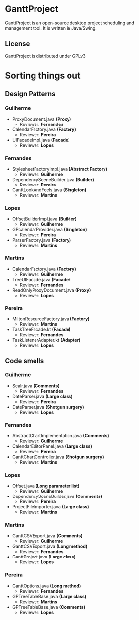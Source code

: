 GanttProject
============
GanttProject is an open-source desktop project scheduling and management tool. It is written in Java/Swing.



## License
GanttProject is distributed under GPLv3


# Sorting things out

## Design Patterns

### Guilherme
- ProxyDocument.java **(Proxy)**
	- Reviewer: **Fernandes**
- CalendarFactory.java **(Factory)**
	- Reviewer: **Pereira**
- UIFacadeImpl.java **(Facade)**
	- Reviewer: **Lopes**

### Fernandes
- StylesheetFactoryImpl.java **(Abstract Factory)**
	- Reviewer: **Guilherme**
- DependencySceneBuilder.java **(Builder)**
	- Reviewer: **Pereira**
- GanttLookAndFeels.java **(Singleton)**
	- Reviewer: **Martins**

### Lopes
- OffsetBuilderImpl.java **(Builder)**
	- Reviewer: **Guilherme**
- GPcalendarProvider.java **(Singleton)**
	- Reviewer: **Pereira**
- ParserFactory.java **(Factory)**
	- Reviewer: **Martins**

### Martins
- CalendarFactory.java **(Factory)**
	- Reviewer: **Guilherme**
- TreeUIFacade.java **(Facade)**
	- Reviewer: **Fernandes**
- ReadOnlyProxyDocument.java **(Proxy)**
	- Reviewer: **Lopes**

### Pereira
- MiltonResourceFactory.java **(Factory)**
	- Reviewer: **Martins**
- TaskTreeFacade.kt **(Facade)**
	- Reviewer: **Fernandes**
- TaskListenerAdapter.kt **(Adapter)**
	- Reviewer: **Lopes**


## Code smells

### Guilherme
- Scalr.java **(Comments)**
	- Reviewer: **Fernandes**
- DateParser.java **(Large class)**
	- Reviewer: **Pereira**
- DateParser.java **(Shotgun surgery)**
	- Reviewer: **Lopes**

### Fernandes
- AbstractChartImplementation.java **(Comments)**
	- Reviewer: **Guilherme**
- CalendarEditorPanel.java **(Large class)**
	- Reviewer: **Pereira**
- GanttChartController.java **(Shotgun surgery)**
	- Reviewer: **Martins**

### Lopes
- Offset.java **(Long parameter list)**
	- Reviewer: **Guilherme**
- DependencySceneBuilder.java **(Comments)**
	- Reviewer: **Pereira**
- ProjectFileImporter.java **(Large class)**
	- Reviewer: **Martins**

### Martins
- GanttCSVExport.java **(Comments)**
	- Reviewer: **Guilherme**
- GanttCSVExport.java **(Long method)**
	- Reviewer: **Fernandes**
- GanttProject.java **(Large class)**
	- Reviewer: **Lopes**

### Pereira
- GanttOptions.java **(Long method)**
	- Reviewer: **Fernandes**
- GPTreeTableBase.java **(Large class)**
	- Reviewer: **Martins**
- GPTreeTableBase.java **(Comments)**
	- Reviewer: **Lopes**
